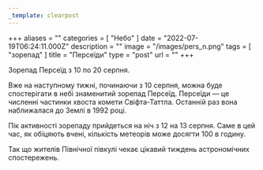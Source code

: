 ```yaml
---
_template: clearpost
---
```



+++
aliases = ""
categories = [ "Небо" ]
date = "2022-07-19T06:24:11.000Z"
description = ""
image = "/images/pers_n.png"
tags = [ "зорепад" ]
title = "Персеїди"
type = "post"
url = ""
+++


Зорепад Персеїд з 10 по 20 серпня.  
  
Вже на наступному тижні, починаючи з 10 серпня, можна буде спостерігати в небі знаменитий зорепад Персеїд. Персеїди — це численні частинки хвоста комети Свіфта-Таттла. Останній раз вона наближалася до Землі в 1992 році.  
  
Пік активності зорепаду прийдеться на ніч з 12 на 13 серпня. Саме в цей час, як обіцяють вчені, кількість метеорів може досягти 100 в годину.  
  
Так що жителів Північної півкулі чекає цікавий тиждень астрономічних спостережень.
